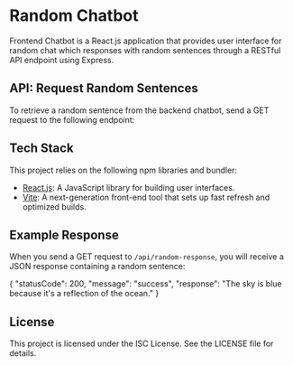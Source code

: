 # Random Chatbot

Frontend Chatbot is a React.js application that provides user interface for random chat which responses with random sentences through a RESTful API endpoint using Express.

## API: Request Random Sentences

To retrieve a random sentence from the backend chatbot, send a GET request to the following endpoint:

## Tech Stack

This project relies on the following npm libraries and bundler:

- [React.js](https://reactjs.org/): A JavaScript library for building user interfaces.
- [Vite](https://vitejs.dev/): A next-generation front-end tool that sets up fast refresh and optimized builds.


## Example Response

When you send a GET request to `/api/random-response`, you will receive a JSON response containing a random sentence:

{
  "statusCode": 200,
  "message": "success",
  "response": "The sky is blue because it's a reflection of the ocean."
}


## License

This project is licensed under the ISC License. See the LICENSE file for details.








